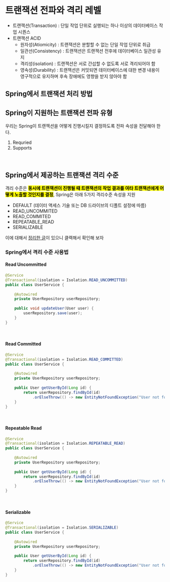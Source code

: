 # 트랜잭션 전파와 격리 레벨 

* 트랜잭션(Transaction) : 단일 작업 단위로 실행되는 하나 이상의 데이터베이스 작업 시퀀스
* 트랜잭션 ACID
  * 원자성(Atiomicity) : 트랜잭션은 분할할 수 없는 단일 작업 단위로 취급
  * 일관선(Consistency) : 트랜잭션은 트랜잭션 전후에 데이터베이스 일관성 유지
  * 격리성(isolation) : 트랜잭션은 서로 간섭할 수 없도록 서로 격리되어야 함
  * 영속성(Durability) : 트랜잭션은 커밋되면 데이터베이스에 대한 변경 내용이 영구적으로 유지하며 후속 장애에도 영향을 받지 않아야 함


## Spring에서 트랜잭션 처리 방법


## Spring이 지원하는 트랜잭션 전파 유형

우리는 Spring이 트랜잭션을 어떻게 진행시킬지 결정하도록 전파 속성을 전달해야 한다. 

1. Requried
2. Supports


</br>


## Spring에서 제공하는 트랜잭션 격리 수준

격리 수준은 <mark>**동시에 트랜잭션이 진행될 때 트랜잭션의 작업 결과를 여타 트랜잭션에게 어떻게 노출할 것인지를 결정**</mark>, Spring은 아래 5가지 격리수준 속성을 지원

* DEFAULT (데이터 액세스 기술 또는 DB 드라이브의 디폴트 설정에 따름)
* READ_UNCOMMITED
* READ_COMMITED
* REPEATABLE_READ
* SERIALIZABLE

이에 대해서 [정리한 글](https://github.com/ArdorHoon/computer-science-for-developer/blob/main/database/%ED%8A%B8%EB%9E%9C%EC%9E%AD%EC%85%98_%EA%B2%A9%EB%A6%AC_%EC%88%98%EC%A4%80%20.md)이 있으니 클랙해서 확인해 보자

### Spring에서 격리 수준 사용법

#### Read Uncommitted

```java
@Service
@Transactional(isolation = Isolation.READ_UNCOMMITTED)
public class UserService {
  
    @Autowired  
    private UserRepository userRepository;  
  
    public void updateUser(User user) {  
        userRepository.save(user);  
    }  
}

```

</br>

#### Read Committed

```java
@Service
@Transactional(isolation = Isolation.READ_COMMITTED)
public class UserService {
  
    @Autowired  
    private UserRepository userRepository;  
  
    public User getUserById(Long id) {  
        return userRepository.findById(id)  
            .orElseThrow(() -> new EntityNotFoundException("User not found"));  
    }  
}

```

</br>

#### Repeatable Read

```java
@Service
@Transactional(isolation = Isolation.REPEATABLE_READ)
public class UserService {
  
    @Autowired  
    private UserRepository userRepository;  
  
    public User getUserById(Long id) {  
        return userRepository.findById(id)  
            .orElseThrow(() -> new EntityNotFoundException("User not found"));  
    }  
}

```

</br>


#### Serializable

```java
@Service
@Transactional(isolation = Isolation.SERIALIZABLE)
public class UserService {
  
    @Autowired  
    private UserRepository userRepository;  
  
    public User getUserById(Long id) {  
        return userRepository.findById(id)  
            .orElseThrow(() -> new EntityNotFoundException("User not found"));  
    }  
}

```

</br>
